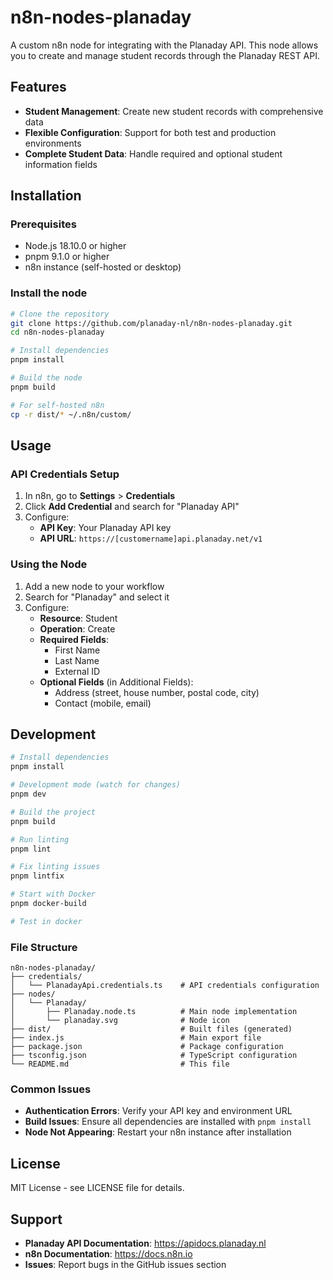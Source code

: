 # n8n-nodes-planaday

A custom n8n node for integrating with the Planaday API. This node allows you to create and manage student records through the Planaday REST API.

## Features

- **Student Management**: Create new student records with comprehensive data
- **Flexible Configuration**: Support for both test and production environments
- **Complete Student Data**: Handle required and optional student information fields

## Installation

### Prerequisites

- Node.js 18.10.0 or higher
- pnpm 9.1.0 or higher
- n8n instance (self-hosted or desktop)

### Install the node

```bash
# Clone the repository
git clone https://github.com/planaday-nl/n8n-nodes-planaday.git
cd n8n-nodes-planaday

# Install dependencies
pnpm install

# Build the node
pnpm build

# For self-hosted n8n
cp -r dist/* ~/.n8n/custom/
```

## Usage

### API Credentials Setup

1. In n8n, go to **Settings** > **Credentials**
2. Click **Add Credential** and search for "Planaday API"
3. Configure:
   - **API Key**: Your Planaday API key
   - **API URL**: `https://[customername]api.planaday.net/v1`

### Using the Node

1. Add a new node to your workflow
2. Search for "Planaday" and select it
3. Configure:
   - **Resource**: Student
   - **Operation**: Create
   - **Required Fields**:
     - First Name
     - Last Name
     - External ID
   - **Optional Fields** (in Additional Fields):
     - Address (street, house number, postal code, city)
     - Contact (mobile, email)

## Development

```bash
# Install dependencies
pnpm install

# Development mode (watch for changes)
pnpm dev

# Build the project
pnpm build

# Run linting
pnpm lint

# Fix linting issues
pnpm lintfix

# Start with Docker
pnpm docker-build

# Test in docker

```

### File Structure

```
n8n-nodes-planaday/
├── credentials/
│   └── PlanadayApi.credentials.ts    # API credentials configuration
├── nodes/
│   └── Planaday/
│       ├── Planaday.node.ts          # Main node implementation
│       └── planaday.svg              # Node icon
├── dist/                             # Built files (generated)
├── index.js                          # Main export file
├── package.json                      # Package configuration
├── tsconfig.json                     # TypeScript configuration
└── README.md                         # This file
```

### Common Issues

- **Authentication Errors**: Verify your API key and environment URL
- **Build Issues**: Ensure all dependencies are installed with `pnpm install`
- **Node Not Appearing**: Restart your n8n instance after installation

## License

MIT License - see LICENSE file for details.

## Support

- **Planaday API Documentation**: https://apidocs.planaday.nl
- **n8n Documentation**: https://docs.n8n.io
- **Issues**: Report bugs in the GitHub issues section
